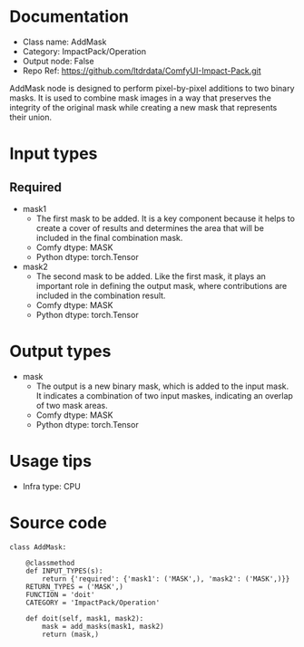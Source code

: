 # Documentation
- Class name: AddMask
- Category: ImpactPack/Operation
- Output node: False
- Repo Ref: https://github.com/ltdrdata/ComfyUI-Impact-Pack.git

AddMask node is designed to perform pixel-by-pixel additions to two binary masks. It is used to combine mask images in a way that preserves the integrity of the original mask while creating a new mask that represents their union.

# Input types
## Required
- mask1
    - The first mask to be added. It is a key component because it helps to create a cover of results and determines the area that will be included in the final combination mask.
    - Comfy dtype: MASK
    - Python dtype: torch.Tensor
- mask2
    - The second mask to be added. Like the first mask, it plays an important role in defining the output mask, where contributions are included in the combination result.
    - Comfy dtype: MASK
    - Python dtype: torch.Tensor

# Output types
- mask
    - The output is a new binary mask, which is added to the input mask. It indicates a combination of two input maskes, indicating an overlap of two mask areas.
    - Comfy dtype: MASK
    - Python dtype: torch.Tensor

# Usage tips
- Infra type: CPU

# Source code
```
class AddMask:

    @classmethod
    def INPUT_TYPES(s):
        return {'required': {'mask1': ('MASK',), 'mask2': ('MASK',)}}
    RETURN_TYPES = ('MASK',)
    FUNCTION = 'doit'
    CATEGORY = 'ImpactPack/Operation'

    def doit(self, mask1, mask2):
        mask = add_masks(mask1, mask2)
        return (mask,)
```